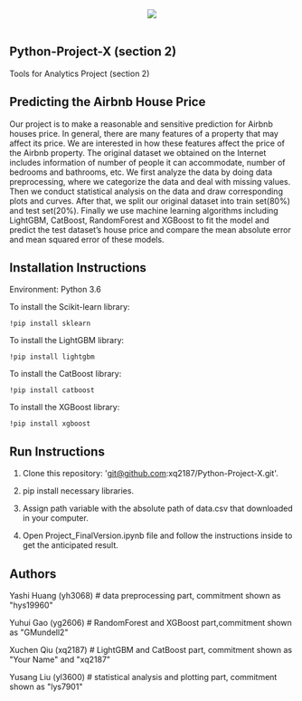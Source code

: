 <div align="center">
  <img src="https://www.longfordleader.ie/resizer/750/563/true/1475831179315.jpg--longford.jpg?1475831180000"><br><br>
</div>

## Python-Project-X (section 2)

Tools for Analytics Project (section 2)


## Predicting the Airbnb House Price

Our project is to make a reasonable and sensitive prediction for Airbnb houses price. In general, there are many features of a property that may affect its price. We are interested in how these features affect the price of the Airbnb property. The original dataset we obtained on the Internet includes information of number of people it can accommodate, number of bedrooms and bathrooms, etc. We first analyze the data by doing data preprocessing, where we categorize the data and deal with missing values. Then we conduct statistical analysis on the data and draw corresponding plots and curves. After that, we split our original dataset into train set(80%) and test set(20%). Finally we use machine learning algorithms including LightGBM, CatBoost, RandomForest and XGBoost to fit the model and predict the test dataset’s house price and compare the mean absolute error and mean squared error of these models. 


## Installation Instructions

Environment: Python 3.6

To install the Scikit-learn library:

```
!pip install sklearn
```

To install the LightGBM library:

```
!pip install lightgbm
```

To install the CatBoost library:

```
!pip install catboost
```

To install the XGBoost library:
```
!pip install xgboost
```


## Run Instructions

1. Clone this repository: 'git@github.com:xq2187/Python-Project-X.git'.

2. pip install necessary libraries.

3. Assign path variable with the absolute path of data.csv that downloaded in your computer.

4. Open Project_FinalVersion.ipynb file and follow the instructions inside to get the anticipated result.


## Authors

Yashi Huang (yh3068) # data preprocessing part, commitment shown as "hys19960"

Yuhui Gao (yg2606) # RandomForest and XGBoost part,commitment shown as "GMundell2"

Xuchen Qiu (xq2187) # LightGBM and CatBoost part, commitment shown as "Your Name" and "xq2187" 

Yusang Liu (yl3600) # statistical analysis and plotting part, commitment shown as "lys7901"

